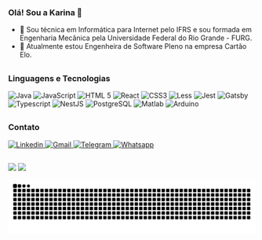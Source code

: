 ### Olá! Sou a Karina 👋

- 📝 Sou técnica em Informática para Internet pelo IFRS e sou formada em Engenharia Mecânica pela Universidade Federal do Rio Grande - FURG.
- 🔭 Atualmente estou Engenheira de Software Pleno na empresa Cartão Elo.

##
<h3>Linguagens e Tecnologias</h3>
<div style="display: inline_block">
  <img height="54" width:"auto" alt="Java" src="https://cdn.jsdelivr.net/gh/devicons/devicon/icons/java/java-original-wordmark.svg" />
  <img height="50" width:"auto" alt="JavaScript" src="https://cdn.jsdelivr.net/gh/devicons/devicon/icons/javascript/javascript-original.svg" />
  <img height="50" width:"auto" alt="HTML 5" src="https://cdn.jsdelivr.net/gh/devicons/devicon/icons/html5/html5-original-wordmark.svg" />
  <img height="50" width:"auto" alt="React" src="https://cdn.jsdelivr.net/gh/devicons/devicon/icons/react/react-original-wordmark.svg" />
  <img height="50" width:"auto" alt="CSS3" src="https://cdn.jsdelivr.net/gh/devicons/devicon/icons/css3/css3-original.svg" />
  <img height="50" width:"auto" alt="Less" src="https://cdn.jsdelivr.net/gh/devicons/devicon/icons/less/less-plain-wordmark.svg" />
  <img height="50" width:"auto" alt="Jest" src="https://cdn.jsdelivr.net/gh/devicons/devicon/icons/jest/jest-plain.svg" />        
  <img height="50" width:"auto" alt="Gatsby" src="https://cdn.jsdelivr.net/gh/devicons/devicon/icons/gatsby/gatsby-plain.svg" />
  <img height="50" width:"auto" alt="Typescript" src="https://cdn.jsdelivr.net/gh/devicons/devicon/icons/typescript/typescript-original.svg" />
  <img height="50" width:"auto" alt="NestJS" src="https://cdn.jsdelivr.net/gh/devicons/devicon/icons/nestjs/nestjs-plain.svg" />        
  <img height="50" width:"auto" alt="PostgreSQL" src="https://cdn.jsdelivr.net/gh/devicons/devicon/icons/postgresql/postgresql-plain-wordmark.svg" />
  <img height="54" width:"auto" alt="Matlab" src="https://cdn.jsdelivr.net/gh/devicons/devicon/icons/matlab/matlab-original.svg" />
  <img height="54" width:"auto" alt="Arduino" src="https://cdn.jsdelivr.net/gh/devicons/devicon/icons/arduino/arduino-original-wordmark.svg" />
</div>

##
<h3>Contato</h3>
<div>
   <a href="https://www.linkedin.com/in/karinamelorodrigues/" target="_blank">
    <img alt="Linkedin" src="https://img.shields.io/badge/LinkedIn-0077B5?style=for-the-badge&logo=linkedin&logoColor=white"/>
  </a>
  <a href="mailto:karinamelorodrigues@gmail.com" target="_blank">
    <img alt="Gmail" src="https://img.shields.io/badge/Gmail-D14836?style=for-the-badge&logo=gmail&logoColor=white"/>
  </a>
  <a href="https://t.me/karinamelorodrigues" target="_blank">
    <img alt="Telegram" src="https://img.shields.io/badge/Telegram-2CA5E0?style=for-the-badge&logo=telegram&logoColor=white"/>
  </a>
  <a href="https://wa.me/5553984848978" target="_blank">
    <img alt="Whatsapp" src="https://img.shields.io/badge/WhatsApp-25D366?style=for-the-badge&logo=whatsapp&logoColor=white"/>
  </a>
</div>

##

<div>
  <img height="140em" src="https://github-readme-stats.vercel.app/api?username=karinamelorodrigues&count_private=true&theme=dracula"/>
  <img height="140em" src="https://github-readme-stats.vercel.app/api/top-langs/?username=karinamelorodrigues&theme=dracula"/>
</div>

![Snake animation](https://github.com/karinamelorodrigues/karinamelorodrigues/blob/output/github-contribution-grid-snake.svg)
